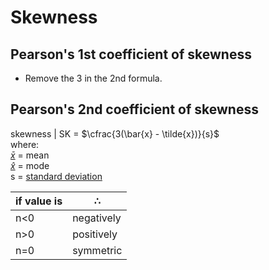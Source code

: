 # Skewness

## Pearson's 1st coefficient of skewness
* Remove the 3 in the 2nd formula. 
## Pearson's 2nd coefficient of skewness
skewness | SK = $\cfrac{3(\bar{x} - \tilde{x})}{s}$ <br>
where: <br>
    [$\bar{x}$](./07-central-tendency.md) = mean <br>
    [$\hat{x}$](./07-central-tendency.md) = mode <br>
    s = [standard deviation](./09-variability.md#measures-of-variability)

| if value is | $\therefore$ |
| ----------- | ------------ |
| n<0         | negatively   |
| n>0         | positively   |
| n=0         | symmetric    |
